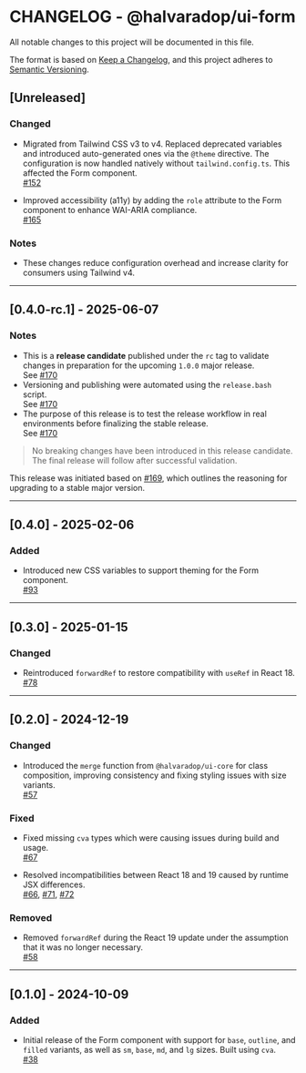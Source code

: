 # CHANGELOG - @halvaradop/ui-form

All notable changes to this project will be documented in this file.

The format is based on [Keep a Changelog](https://keepachangelog.com/en/1.1.0/),
and this project adheres to [Semantic Versioning](https://semver.org/spec/v2.0.0.html).

## [Unreleased]

### Changed

- Migrated from Tailwind CSS v3 to v4. Replaced deprecated variables and introduced auto-generated ones via the `@theme` directive. The configuration is now handled natively without `tailwind.config.ts`. This affected the Form component.  
  [#152](https://github.com/halvaradop/ui/pull/152)

- Improved accessibility (a11y) by adding the `role` attribute to the Form component to enhance WAI-ARIA compliance.  
  [#165](https://github.com/halvaradop/ui/pull/165)

### Notes

- These changes reduce configuration overhead and increase clarity for consumers using Tailwind v4.

---

## [0.4.0-rc.1] - 2025-06-07

### Notes

- This is a **release candidate** published under the `rc` tag to validate changes in preparation for the upcoming `1.0.0` major release.  
  See [#170](https://github.com/halvaradop/ui/pull/170)
- Versioning and publishing were automated using the `release.bash` script.  
  See [#170](https://github.com/halvaradop/ui/pull/170)
- The purpose of this release is to test the release workflow in real environments before finalizing the stable release.  
  See [#170](https://github.com/halvaradop/ui/pull/170)

> No breaking changes have been introduced in this release candidate.  
> The final release will follow after successful validation.

This release was initiated based on [#169](https://github.com/halvaradop/ui/issues/169), which outlines the reasoning for upgrading to a stable major version.

---

## [0.4.0] - 2025-02-06

### Added

- Introduced new CSS variables to support theming for the Form component.  
  [#93](https://github.com/halvaradop/ui/pull/93)

---

## [0.3.0] - 2025-01-15

### Changed

- Reintroduced `forwardRef` to restore compatibility with `useRef` in React 18.  
  [#78](https://github.com/halvaradop/ui/pull/78)

---

## [0.2.0] - 2024-12-19

### Changed

- Introduced the `merge` function from `@halvaradop/ui-core` for class composition, improving consistency and fixing styling issues with size variants.  
  [#57](https://github.com/halvaradop/ui/pull/57)

### Fixed

- Fixed missing `cva` types which were causing issues during build and usage.  
  [#67](https://github.com/halvaradop/ui/pull/67)

- Resolved incompatibilities between React 18 and 19 caused by runtime JSX differences.  
  [#66](https://github.com/halvaradop/ui/issues/66), [#71](https://github.com/halvaradop/ui/pull/71), [#72](https://github.com/halvaradop/ui/pull/72)

### Removed

- Removed `forwardRef` during the React 19 update under the assumption that it was no longer necessary.  
  [#58](https://github.com/halvaradop/ui/pull/58)

---

## [0.1.0] - 2024-10-09

### Added

- Initial release of the Form component with support for `base`, `outline`, and `filled` variants, as well as `sm`, `base`, `md`, and `lg` sizes. Built using `cva`.  
  [#38](https://github.com/halvaradop/ui/pull/38)
